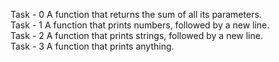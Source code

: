 Task - 0 A function that returns the sum of all its parameters. <br> 
Task - 1 A function that prints numbers, followed by a new line. <br>
Task - 2 A function that prints strings, followed by a new line. <br>
Task - 3 A function that prints anything. <br>
